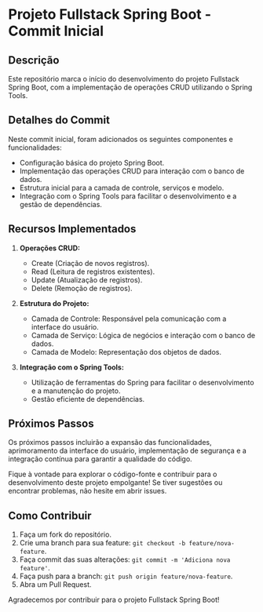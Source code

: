 # Projeto Fullstack Spring Boot - Commit Inicial

## Descrição

Este repositório marca o início do desenvolvimento do projeto Fullstack Spring Boot, com a implementação de operações CRUD utilizando o Spring Tools.

## Detalhes do Commit

Neste commit inicial, foram adicionados os seguintes componentes e funcionalidades:

- Configuração básica do projeto Spring Boot.
- Implementação das operações CRUD para interação com o banco de dados.
- Estrutura inicial para a camada de controle, serviços e modelo.
- Integração com o Spring Tools para facilitar o desenvolvimento e a gestão de dependências.

## Recursos Implementados

1. **Operações CRUD:**
   - Create (Criação de novos registros).
   - Read (Leitura de registros existentes).
   - Update (Atualização de registros).
   - Delete (Remoção de registros).

2. **Estrutura do Projeto:**
   - Camada de Controle: Responsável pela comunicação com a interface do usuário.
   - Camada de Serviço: Lógica de negócios e interação com o banco de dados.
   - Camada de Modelo: Representação dos objetos de dados.

3. **Integração com o Spring Tools:**
   - Utilização de ferramentas do Spring para facilitar o desenvolvimento e a manutenção do projeto.
   - Gestão eficiente de dependências.

## Próximos Passos

Os próximos passos incluirão a expansão das funcionalidades, aprimoramento da interface do usuário, implementação de segurança e a integração contínua para garantir a qualidade do código.

Fique à vontade para explorar o código-fonte e contribuir para o desenvolvimento deste projeto empolgante! Se tiver sugestões ou encontrar problemas, não hesite em abrir issues.

## Como Contribuir

1. Faça um fork do repositório.
2. Crie uma branch para sua feature: `git checkout -b feature/nova-feature`.
3. Faça commit das suas alterações: `git commit -m 'Adiciona nova feature'`.
4. Faça push para a branch: `git push origin feature/nova-feature`.
5. Abra um Pull Request.

Agradecemos por contribuir para o projeto Fullstack Spring Boot!
